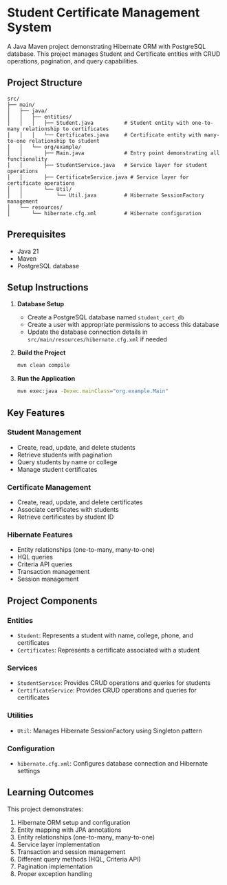 # Student Certificate Management System

A Java Maven project demonstrating Hibernate ORM with PostgreSQL database. This project manages Student and Certificate entities with CRUD operations, pagination, and query capabilities.

## Project Structure
```
src/
├── main/
│   ├── java/
│   │   ├── entities/
│   │   │   ├── Student.java          # Student entity with one-to-many relationship to certificates
│   │   │   └── Certificates.java     # Certificate entity with many-to-one relationship to student
│   │   └── org/example/
│   │       ├── Main.java             # Entry point demonstrating all functionality
│   │       ├── StudentService.java   # Service layer for student operations
│   │       ├── CertificateService.java # Service layer for certificate operations
│   │       └── Util/
│   │           └── Util.java         # Hibernate SessionFactory management
│   └── resources/
│       └── hibernate.cfg.xml         # Hibernate configuration
```

## Prerequisites
- Java 21
- Maven
- PostgreSQL database

## Setup Instructions

1. **Database Setup**
   - Create a PostgreSQL database named `student_cert_db`
   - Create a user with appropriate permissions to access this database
   - Update the database connection details in `src/main/resources/hibernate.cfg.xml` if needed

2. **Build the Project**
   ```bash
   mvn clean compile
   ```

3. **Run the Application**
   ```bash
   mvn exec:java -Dexec.mainClass="org.example.Main"
   ```

## Key Features

### Student Management
- Create, read, update, and delete students
- Retrieve students with pagination
- Query students by name or college
- Manage student certificates

### Certificate Management
- Create, read, update, and delete certificates
- Associate certificates with students
- Retrieve certificates by student ID

### Hibernate Features
- Entity relationships (one-to-many, many-to-one)
- HQL queries
- Criteria API queries
- Transaction management
- Session management

## Project Components

### Entities
- `Student`: Represents a student with name, college, phone, and certificates
- `Certificates`: Represents a certificate associated with a student

### Services
- `StudentService`: Provides CRUD operations and queries for students
- `CertificateService`: Provides CRUD operations and queries for certificates

### Utilities
- `Util`: Manages Hibernate SessionFactory using Singleton pattern

### Configuration
- `hibernate.cfg.xml`: Configures database connection and Hibernate settings

## Learning Outcomes
This project demonstrates:
1. Hibernate ORM setup and configuration
2. Entity mapping with JPA annotations
3. Entity relationships (one-to-many, many-to-one)
4. Service layer implementation
5. Transaction and session management
6. Different query methods (HQL, Criteria API)
7. Pagination implementation
8. Proper exception handling